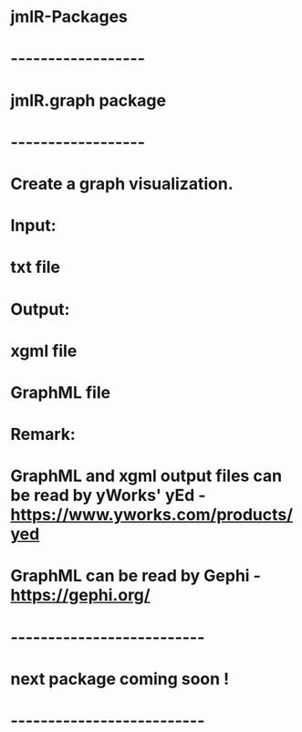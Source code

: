 # jmlR-Packages

# ------------------
# jmlR.graph package
# ------------------

# Create a graph visualization.

# Input: 
#   txt file

# Output: 
#   xgml file
#   GraphML file

# Remark: 
# GraphML and xgml output files can be read by yWorks' yEd - https://www.yworks.com/products/yed 
# GraphML can be read by Gephi - https://gephi.org/


# --------------------------
# next package coming soon !
# --------------------------

